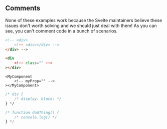 ## Comments

None of these examples work because the Svelte maintainers believe these issues don't worth solving and we should just deal with them! As you can see, you can't comment code in a bunch of scenarios.

<!-- prettier-ignore -->
```html
<!-- <div>
	<!-- <div></div> -->
</div> -->
```

<!-- prettier-ignore -->
```html
<div
	<!-- class="" -->
></div>
```

<!-- prettier-ignore -->
```svelte
<MyComponent
	<!-- myProp="" -->
></MyComponent>
```

<!-- prettier-ignore -->
```css
/* div {
	/* display: block; */
} */
```

<!-- prettier-ignore -->
```js
/* function doAThing() {
	/* console.log() */
} */
```
